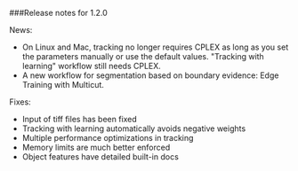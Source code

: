 ###Release notes for 1.2.0

News:

* On Linux and Mac, tracking no longer requires CPLEX as long as you set the parameters manually or use the default values. "Tracking with learning" workflow still needs CPLEX. 
* A new workflow for segmentation based on boundary evidence: Edge Training with Multicut. 

Fixes:

* Input of tiff files has been fixed
* Tracking with learning automatically avoids negative weights
* Multiple performance optimizations in tracking
* Memory limits are much better enforced
* Object features have detailed built-in docs
